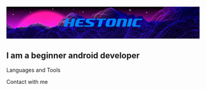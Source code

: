 [![Header](https://github.com/Hestonic/Hestonic/blob/main/assets/neon-grid.jpg)](https://t.me/Hestonic)

## I am a beginner android developer

Languages and Tools

Contact with me 
